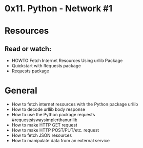 # 0x11. Python - Network #1

# Resources

## Read or watch:

* HOWTO Fetch Internet Resources Using urllib Package
* Quickstart with Requests package
* Requests package

# General

* How to fetch internet resources with the Python package urllib
* How to decode urllib body response
* How to use the Python package requests #requestsiswaysimplerthanurllib
* How to make HTTP GET request
* How to make HTTP POST/PUT/etc. request
* How to fetch JSON resources
* How to manipulate data from an external service
